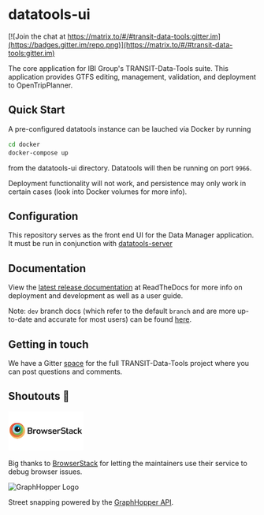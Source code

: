 # datatools-ui

[![Join the chat at https://matrix.to/#/#transit-data-tools:gitter.im](https://badges.gitter.im/repo.png)](https://matrix.to/#/#transit-data-tools:gitter.im)

The core application for IBI Group's TRANSIT-Data-Tools suite. This application provides GTFS editing, management, validation, and deployment to OpenTripPlanner.

## Quick Start

A pre-configured datatools instance can be lauched via Docker by running

```bash
cd docker
docker-compose up
```

from the datatools-ui directory. Datatools will then be running on port `9966`.

Deployment functionality will not work, and persistence may only work in certain cases (look into Docker volumes for more info).

## Configuration

This repository serves as the front end UI for the Data Manager application. It must be run in conjunction with [datatools-server](https://github.com/conveyal/datatools-server)

## Documentation

View the [latest release documentation](http://data-tools-docs.ibi-transit.com/en/latest/) at ReadTheDocs for more info on deployment and development as well as a user guide.

Note: `dev` branch docs (which refer to the default `branch` and are more up-to-date and accurate for most users) can be found [here](http://data-tools-docs.ibi-transit.com/en/dev/).

## Getting in touch

We have a Gitter [space](https://matrix.to/#/#transit-data-tools:gitter.im) for the full TRANSIT-Data-Tools project where you can post questions and comments.

## Shoutouts 🙏

<img src="browserstack-logo-600x315.png" height="80" title="BrowserStack Logo" alt="BrowserStack Logo" />

Big thanks to [BrowserStack](https://www.browserstack.com) for letting the maintainers use their service to debug browser issues.

<img src="https://www.graphhopper.com/wp-content/uploads/2018/03/graphhopper-logo-small.png" height="25" alt="GraphHopper Logo" />

Street snapping powered by the <a href="https://www.graphhopper.com/">GraphHopper API</a>.

